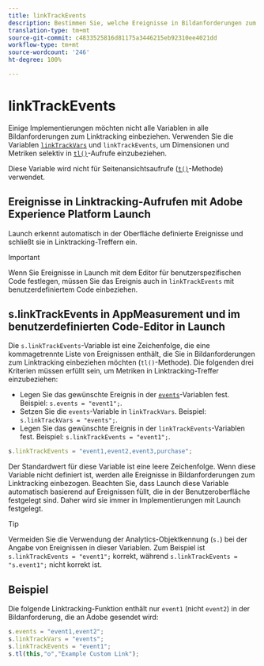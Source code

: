 ```yaml
---
title: linkTrackEvents
description: Bestimmen Sie, welche Ereignisse in Bildanforderungen zum Linktracking einbezogen werden sollen.
translation-type: tm+mt
source-git-commit: c4833525816d81175a3446215eb92310ee4021dd
workflow-type: tm+mt
source-wordcount: '246'
ht-degree: 100%

---
```



# linkTrackEvents

Einige Implementierungen möchten nicht alle Variablen in alle Bildanforderungen zum Linktracking einbeziehen. Verwenden Sie die Variablen [`linkTrackVars`](linktrackvars.md) und `linkTrackEvents`, um Dimensionen und Metriken selektiv in [`tl()`](../functions/tl-method.md)-Aufrufe einzubeziehen.

Diese Variable wird nicht für Seitenansichtsaufrufe ([`t()`](../functions/t-method.md)-Methode) verwendet.

## Ereignisse in Linktracking-Aufrufen mit Adobe Experience Platform Launch

Launch erkennt automatisch in der Oberfläche definierte Ereignisse und schließt sie in Linktracking-Treffern ein.

>[!IMPORTANT]
>
>Wenn Sie Ereignisse in Launch mit dem Editor für benutzerspezifischen Code festlegen, müssen Sie das Ereignis auch in `linkTrackEvents` mit benutzerdefiniertem Code einbeziehen.

## s.linkTrackEvents in AppMeasurement und im benutzerdefinierten Code-Editor in Launch

Die `s.linkTrackEvents`-Variable ist eine Zeichenfolge, die eine kommagetrennte Liste von Ereignissen enthält, die Sie in Bildanforderungen zum Linktracking einbeziehen möchten (`tl()`-Methode). Die folgenden drei Kriterien müssen erfüllt sein, um Metriken in Linktracking-Treffer einzubeziehen:

* Legen Sie das gewünschte Ereignis in der [`events`](../page-vars/events/events-overview.md)-Variablen fest. Beispiel: `s.events = "event1";`.
* Setzen Sie die `events`-Variable in `linkTrackVars`. Beispiel: `s.linkTrackVars = "events";`.
* Legen Sie das gewünschte Ereignis in der `linkTrackEvents`-Variablen fest. Beispiel: `s.linkTrackEvents = "event1";`.

```js
s.linkTrackEvents = "event1,event2,event3,purchase";
```

Der Standardwert für diese Variable ist eine leere Zeichenfolge. Wenn diese Variable nicht definiert ist, werden alle Ereignisse in Bildanforderungen zum Linktracking einbezogen. Beachten Sie, dass Launch diese Variable automatisch basierend auf Ereignissen füllt, die in der Benutzeroberfläche festgelegt sind. Daher wird sie immer in Implementierungen mit Launch festgelegt.

>[!TIP]
>
>Vermeiden Sie die Verwendung der Analytics-Objektkennung (`s.`) bei der Angabe von Ereignissen in dieser Variablen. Zum Beispiel ist `s.linkTrackEvents = "event1";` korrekt, während `s.linkTrackEvents = "s.event1";` nicht korrekt ist.

## Beispiel

Die folgende Linktracking-Funktion enthält nur `event1` (nicht `event2`) in der Bildanforderung, die an Adobe gesendet wird:

```js
s.events = "event1,event2";
s.linkTrackVars = "events";
s.linkTrackEvents = "event1";
s.tl(this,"o","Example Custom Link");
```
